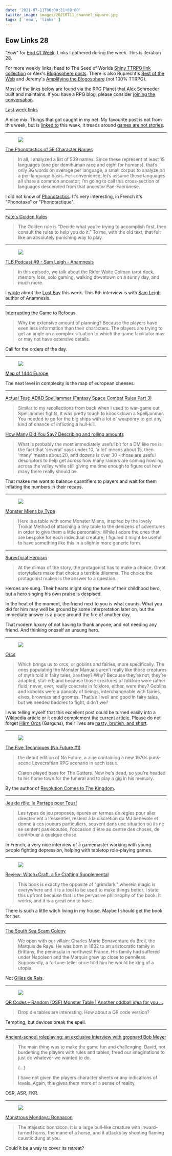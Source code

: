```yaml
---
date: '2021-07-11T06:00:21+09:00'
twitter_image: images/20210711_channel_square.jpg
tags: [ 'eow', 'links' ]
---
```


## Eow Links 28

"Eow" for [End Of Week](/#eow). Links I gathered during the week. This is iteration 28.

For more weekly links, head to The Seed of Worlds [Shiny TTRPG link collection](https://seedofworlds.blogspot.com/search/label/weekly%20links) or Alex's [Blogosphere posts](https://alexschroeder.ch/wiki/Blogosphere). There is also Ruprecht's [Best of the Web](https://ruprechtsrpg.blogspot.com/search/label/Best%20of%20the%20Web) and Jeremy's [Amplifying the Blogosphere](https://takeonrules.com/series/amplifying-the-blogosphere/) (not 100% TTRPG).

Most of the links below are found via the [RPG Planet](https://campaignwiki.org/rpg/) that Alex Schroeder built and maintains. If you have a RPG blog, please consider [joining the conversation](https://campaignwiki.org/wiki/Planet/Please_join!).

[Last week links](20210703.html?t=Eow_Links_27&f=eow28)

A nice mix. Things that got caught in my net. My favourite post is not from this week, but is [linked to](https://grumpywizard.home.blog/2021/07/08/superficial-heroism/) this week, it treads around [games are not stories](https://grumpywizard.home.blog/2020/02/11/what-is-a-table-top-role-playing-game/).

<hr/>

<figure class="right smallerr">
<a href="https://commons.wikimedia.org/wiki/File:Italian_syllable_onset_phonotactics_diagram.gif"><img src="images/20210711_italian.gif" loading="lazy" /></a>
<figcaption>
</figcaption>
</figure>

[The Phonotactics of 5E Character Names](http://troypress.com/the-phonotactics-of-5e-character-names/)

> In all, I analyzed a list of 539 names. Since these represent at least 15 languages (one per demihuman race and eight for humans), that’s only 36 words on average per language, a small corpus to analyze on a per-language basis. For convenience, let’s assume these languages all share a common ancestor; I’m going to call this cross-section of languages descended from that ancestor Pan-Faerûnese.

I did not know of [Phonotactics](https://en.wikipedia.org/wiki/Phonotactics). It's very interesting, in French it's "Phonotaxe" or "Phonotactique".

<hr/>

[Fate's Golden Rules](https://idiomdrottning.org/fates-golden-rules)

> The Golden rule is “Decide what you’re trying to accomplish first, then consult the rules to help you do it.” To me, with the old text, that felt like an absolutely punishing way to play.

<hr/>

<figure class="right small">
<a href="http://instagram.com/arkhai2/"><img src="images/20210709_thelostbay.jpg" loading="lazy" /></a>
<figcaption>
</figcaption>
</figure>

[TLB Podcast #9 - Sam Leigh - Anamnesis](https://thelostbayrpg.blogspot.com/2021/07/tlb-podcast-9-sam-leigh-anamnesis.html)

> In this episode, we talk about the Rider Waite Colman tarot deck, memory loss, solo gaming, walking downtown on a sunny day, and much more.

I [wrote](20210709.html?t=The_Lost_Bay&f=eow28) about the [Lost Bay](https://thelostbayrpg.blogspot.com) this week. This 9th interview is with [Sam Leigh](https://samleigh.itch.io) author of Anamnesis.

<hr/>

[Interrupting the Game to Refocus](https://takeonrules.com/2021/07/10/interrupting-the-game-to-refocus/)

> Why the extensive amount of planning? Because the players have even less information than their characters. The players are trying to get an angle on a complex situation to which the game facilitator may or may not have extensive details.

Call for the orders of the day.

<hr/>

<figure class="right">
<a href="https://www.visualcapitalist.com/wp-content/uploads/2021/06/medieval-map-of-europe-in-1444.html"><img src="images/20210711_channel.jpg" loading="lazy" /></a>
<figcaption>
</figcaption>
</figure>

[Map of 1444 Europe](https://www.visualcapitalist.com/wp-content/uploads/2021/06/medieval-map-of-europe-in-1444.html)

The next level in complexity is the map of european cheeses.

<hr/>

[Actual Test: AD&D Spelljammer (Fantasy Space Combat Rules Part 3)](http://seedofworlds.blogspot.com/2021/07/actual-test-ad-spelljammer-fantasy.html)

> Similar to my recollections from back when I used to war-game out Spelljammer fights, it was pretty tough to knock down a Spelljammer. You needed to go for the big ships with a lot of weaponry to get any kind of chance of inflicting a hull-kill.

[How Many Did You Say? Describing and rolling amounts](http://seedofworlds.blogspot.com/2021/07/how-many-did-you-say-describing-and.html)

> What is probably the most immediately useful bit for a DM like me is the fact that 'several' says under 10, 'a lot' means about 15, then 'many' means about 20, and dozens is over 30 - those are useful descriptors to help get across how many raiders are coming howling across the valley while still giving me time enough to figure out how many there really should be.

That makes me want to balance quantifiers to players and wait for them inflating the numbers in their recaps.

<hr/>

<figure class="right largest">
<a href="https://blog.d4caltrops.com/2021/07/monster-miens-by-type.html"><img src="images/20210711_miens.jpg" loading="lazy" /></a>
<figcaption>
</figcaption>
</figure>

[Monster Miens by Type](https://blog.d4caltrops.com/2021/07/monster-miens-by-type.html)

> Here is a table with some Monster Miens, inspired by the lovely Troika! Method of attaching a tiny table to the denizens of adventures in order to give them a little personality. While I adore the ones that are bespoke for each individual creature, I figured it might be useful to have something like this in a slightly more generic form.

<hr/>

[Superficial Heroism](https://grumpywizard.home.blog/2021/07/08/superficial-heroism/)

> At the climax of the story, the protagonist has to make a choice. Great storytellers make that choice a terrible dilemma. The choice the protagonist makes is the answer to a question.

Heroes are sung. Their hearts might sing the tune of their childhood hero, but a hero singing his own praise is despised.

In the heat of the moment, the friend next to you is what counts. What you did for him may well be ground by some interpretation later on, but the immediate answer is a place around the fire of another day.

That modern luxury of not having to thank anyone, and not needing any friend. And thinking oneself an unsung hero.

<hr/>

<figure class="right">
<a href="https://www.drivethrurpg.com/product/316192/Gallant--Bold"><img src="images/20210711_orcs.jpg" loading="lazy" /></a>
<figcaption>
</figcaption>
</figure>

[Orcs](https://davidleonard-greyhawkmusings.blogspot.com/2021/07/orcs.html)

> Which brings us to orcs, or goblins and fairies, more specifically. The ones populating the Monster Manuals aren’t really like those creatures of myth told in fairy tales, are they? Why? Because they’re not; they’re adapted, stat-ed; and because those creatures of folklore were rather fluid; never, ever, really concrete in folklore, either, were they? Goblins and kobolds were a panoply of beings, interchangeable with fairies, elves, brownies and gnomes. That’s all well and good in fairy tales, but we needed baddies to fight, didn’t we?


I was telling myself that this excellent post could be turned easily into a Wikipedia article or it could complement the [current article](https://en.wikipedia.org/wiki/Orc). Please do not forget [Hârn Orcs](20201224.html?t=Egg_Laying_Orcs&f=eow28) (Garguns), their lives are [nasty, brutish, and short](https://www.amazon.com/Nasty-Brutish-Short-Orcs-HarnWorld/dp/0920711383/ref=as_li_ss_tl).

<hr/>

<figure class="right smallerr">
<a href="https://pentuppress.itch.io/the-five-techniques-no-future-1"><img src="images/20210711_punk.jpg" loading="lazy" /></a>
<figcaption>
</figcaption>
</figure>

[The Five Techniques (No Future #1)](https://pentuppress.itch.io/the-five-techniques-no-future-1)

> the debut edition of No Future, a zine containing a new 1970s  punk-scene Lovecraftian RPG scenario in each issue.
>
> Ciaron played bass for The Gutters. Now he's dead, so you're headed to his home town for the funeral and to play a gig in his memory.

By the author of [Revolution Comes to The Kingdom](https://www.patreon.com/porcupinepublishing/posts).

<hr/>

[Jeu de rôle: le Partage pour Tous!](https://senioroliste.com/2021/06/jeu-de-role-un-partage-pour-tous.html)

> Les types de jeu proposés, épurés en termes de règles pour aller directement à l'essentiel, restent à la discrétion du MJ bénévole et donne à ces joueurs particuliers, souvent dans une situation où ils ne se sentent pas écoutés, l'occasion d'être au centre des choses, de contribuer à quelque chose.

In French, a very nice interview of a gamemaster working with young people fighting depression, helping with tabletop role-playing games.

<hr/>

<figure class="right">
<a href="http://theotherside.timsbrannan.com/2021/07/review-witchcraft-5e-crafting.html"><img src="images/20210711_wcraft.jpg" loading="lazy" /></a>
<figcaption>
</figcaption>
</figure>

[Review: Witch+Craft, a 5e Crafting Supplemental](http://theotherside.timsbrannan.com/2021/07/review-witchcraft-5e-crafting.html)

> This book is exactly the opposite of "grimdark," wherein magic is everywhere and it is a tool to be used to make things better.   I state this upfront because that is the pervasive philosophy of the book.  It works, and it is a great one to have.

There is such a little witch living in my house. Maybe I should get the book for her.

<hr/>

[The South Sea Scam Colony](https://www.moltensulfur.com/post/the-south-sea-scam-colony)

> We open with our villain: Charles Marie Bonaventure du Breil, the Marquis de Rays. He was born in 1832 to an aristocratic family in Brittany, the peninsula in northwest France. His family had suffered under Napoleon and the Marquis grew up close to penniless. Supposedly, a fortune-teller once told him he would be king of a utopia.

Not [Gilles de Rais](https://en.wikipedia.org/wiki/Gilles_de_Rais).

<hr/>

<figure class="right small">
<a href="https://goblinshenchman.wordpress.com/2021/07/06/qr-random-ose-monster-table-another-oddball-idea-for-you/"><img src="images/20210711_qr.jpg" loading="lazy" /></a>
<figcaption>
</figcaption>
</figure>

[QR Codes – Random (OSE) Monster Table | Another oddball idea for you …](https://goblinshenchman.wordpress.com/2021/07/06/qr-random-ose-monster-table-another-oddball-idea-for-you/)

> Drop die tables are interesting. How about a QR code version?

Tempting, but devices break the spell.

<hr/>

[Ancient-school roleplaying: an exclusive Interview with grognard Bob Meyer](https://darkwormcolt.wordpress.com/2020/03/21/ancient-school-roleplaying-an-exclusive-interview-with-grognard-bob-meyer/)

> The main thing was to make the game fun and challenging. David, not burdening the players with rules and tables, freed our imaginations to just do whatever we wanted to do.
>
> (...)
>
> I have not given the players character sheets or any indications of levels. Again, this gives them more of a sense of reality.

OSR, ASR, FKR.

<hr/>

<figure class="right">
<a href="https://commons.wikimedia.org/wiki/File:Bonnacon_Aberdeen.jpg"><img src="images/20210711_bonnacon.jpg" loading="lazy" /></a>
<figcaption>
</figcaption>
</figure>

[Monstrous Mondays: Bonnacon](http://theotherside.timsbrannan.com/2021/07/monstrous-mondays-bonnacon.html)

> The majestic bonnacon. It is a large bull-like creature with inward-turned horns, the mane of a horse, and it attacks by shooting flaming caustic dung at you.

Could it be a way to cover its retreat?

